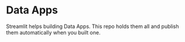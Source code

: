 # Data Apps
Streamlit helps building Data Apps. This repo holds them all and publish them automatically when you built one.

## 